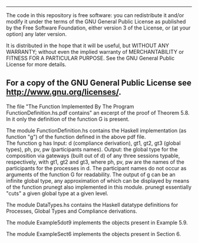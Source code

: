 ----------------------------------------
The code in this repository is free software: you can redistribute it and/or modify
it under the terms of the GNU General Public License as published
by the Free Software Foundation, either version 3 of the License,
or (at your option) any later version.

It is distributed in the hope that it will be useful, but
WITHOUT ANY WARRANTY; without even the implied warranty of
MERCHANTABILITY or FITNESS FOR A PARTICULAR PURPOSE.  See the GNU
General Public License for more details.

For a copy of the GNU General Public License see <http://www.gnu.org/licenses/>.
-----------------------------------------


The file "The Function Implemented By The Program FunctionDefinition.hs.pdf contains" an excerpt of the proof of Theorem 5.8. In it only the definition 
of the function G is present.

The module FunctionDefinition.hs contains the Haskell implementation (as function "g") of the function defined in the above pdf file.  
The function g has
Input: d (compliance derivation), gt1, gt2, gt3 (global types), ph, pv, pw (participants names). 
Output: the global type for the composition via gateways (built out of d) of any three sessions typable, respectively, with gt1, gt2 and gt3, where ph, pv, pw are the names of the participants for the processes in d. 
The participant names do not occur as arguments of the function G  for readability.
The output of g can be an infinite global type, any approximation of which can be displayed by means of the function prunegt also implemented in this module. prunegt essentially "cuts" a given global type at a given level. 

The module DataTypes.hs contains the Haskell datatype definitions for Processes, Global Types and Compliance derivations. 

The module Example5dot9 implements the objects present in Example 5.9.

The module ExampleSect6 implements the objects present in Section 6.

